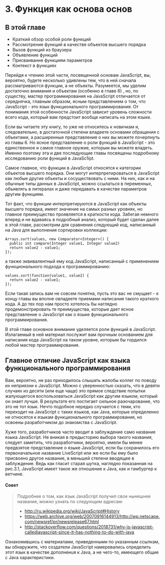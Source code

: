 # 3. Функция как основа основ

## В этой главе

- Краткий обзор особой роли функций
- Рассмотрение функций в качестве объектов высшего порядка
- Вызов функций из браузера
- Объявление функций
- Присваивание функциям параметров
- Контекст в функциях

Перейдя к чтению этой части, посвященной основам JavaScript, вы, вероятно, будете
несколько удивлены тем, что в ней сначала рассматриваются функции, а не объекты.
Разумеется, мы уделим достаточно внимания и объектам (особенно в главе 6) , но, по
существу, мастер программирования нa JavaScript отличается от середнячка, главным
образом, ясным представлением о том, что JavaScript - это язык функционального программирования.
От понимания этой ocoбeннocти JavaScript зависит уровень сложности
всего кода, который вам предстоит вообще написать на этом языке.

Если вы читаете эту книгу, то уже не относитесь к новичкам и, следовательно, в достаточной
степени владеете основами обращения с объектами, а расширенные представления о них 
вы можете почерпнуть из главы 6. Но ясное представление о роли функций в JavaScгipt - 
это единственное и самое главное оружие, которым вы можете владеть. 
Именно поэтому эта и две последующие главы посвящены подробному исследованию
роли функций в JavaSc1ipt. 

Самое главное, что функции в JavaScript относятся к категории объектов высшего порядка.
Они могут интерпретироваться в JavaScript как любые другие объекты и сосуществовать
с ними. На них, как и на обычные типы данных в JavaScript, можно ссылаться
в переменных, объявлять в литералах и даже передавать в качестве параметров другим
функциям.

Тот факт, что функции интерпретируются в JavaScript как объекты высшего порядка,
имеет значение на самых разных уровнях, но главное преимущество проявляется в
краткости кода. Забегая немного вперед и не вдаваясь в подробный анализ, который
будет сделан далее в этой главе, рассмотрим для сравнения следующий код, написанный
нa Java для выполнения сортировки коллекции:

```
Arrays.sort(values, new Comparator<Integer>() {
  public int compare(Integer value1, Integer value2)
  return value2 - value1;
});
```
  
а также эквивалентный ему кoд JavaScript, написанный с применением функционального
подхода к программированию:

```
values.sort(function(value1, value2) { 
  return value2 - value1; 
});
```

Если такая запись вам не совсем понятна, пусть это вас не смущает - к концу главы
вы вполне овладеете приемами написания такого краткого кода. А до тех пор нам просто
хотелось бы наглядно продемонстрировать те преимущества, которые дает ясное
представление o JavaScript как о языке функционального программирования.

В этой главе основное внимание уделяется роли функций в JavaScript. Излагаемый
в ней материал послужит вам прочным основанием для написания кода JavaScript на
таком уровне, которым бы гордился любой мастер программирования. 

## Главное отличие JavaScript как языка функционального программирования

Вам, вероятно, не раз приходилось слышать жалобы коллег по поводу их неприязни
к JavaScгipt. Можно с уверенностью сказать, что в девяти случаях из десяти (или
еще чаще) это прямое следствие попытки жалующегося воспользоваться JаvаSсriрt как
другим языком, который он знает лучше. В результате его постигает сильное раэочарование,
что это не тот язык. Нечто подобное нередко случается с теми, кто переходит на
JavaScript с таких языков, как Jаvа, которые определенно не относятся к языкам функционального
программирования, но освоены разработчиком до знакомства c JavaScript.

Хуже того, разработчиков часто вводит в заблуждение само название языка JavaScгipt. 
Не вникая в предысторию выбора такого названия, следует заметить, что разработчики,
вероятно, имели бы менее предвзятое представление о языке JavaScript,
если бы сохранилось его первоначальное название LiveScript или же если бы ему было
присвоено другое название, в меньшей степени вводящее в заблуждение. Ведь как гласит
старая шутка, наглядно показанная на рис.3.1, JavaScript имеет такое же отношение
к Java, как и гамбургер к ветчине.

#### Совет
> Подробнее о том, как язык JavaScript получил свое нынешнее название,
> можно узнать по следующим адресам: 
> - http://ru.wikipedia.org/wiki/JavaScript#History
> - https://web.archive.org/web/20070916144913/http://wp.netscape.com/newsref/pr/newsrelease67.html
> - http://stackoverflow.com/questions/2018731/why-is-javascript-calledjavascript-since-it-has-nothing-to-do-with-java

Ознакомившись с материалами, приведенными по указанным ссылкам, вы
обнаружите, что создатели JavaScгipt намеревались определить этот язык в
качестве дополненuя к Java, а не чего-то, имеющего общие c Java характеристики.

